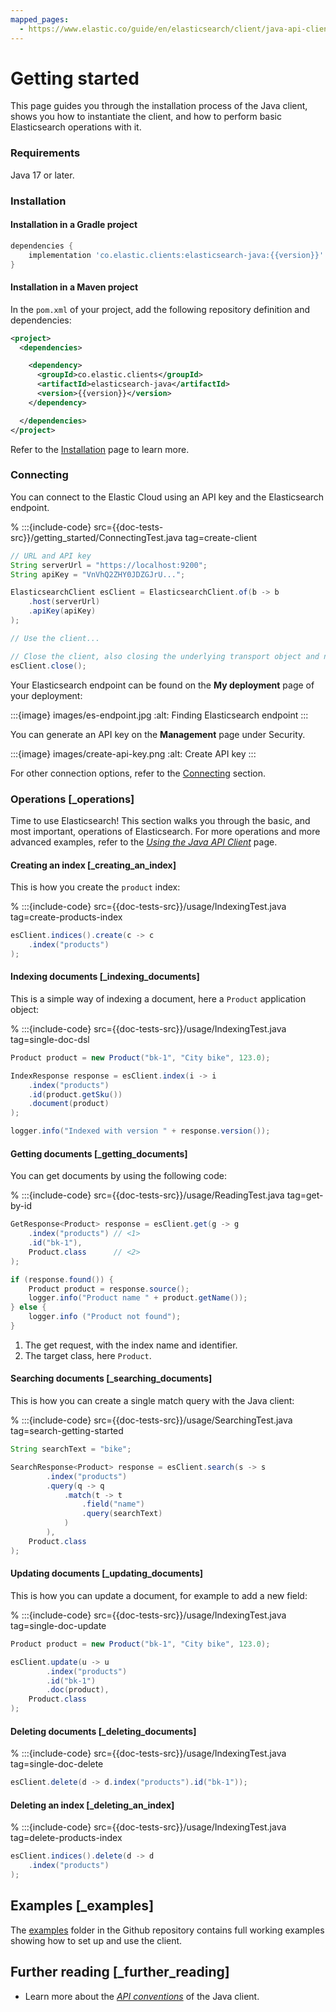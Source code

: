 ```yaml
---
mapped_pages:
  - https://www.elastic.co/guide/en/elasticsearch/client/java-api-client/current/getting-started-java.html
---
```


# Getting started

This page guides you through the installation process of the Java client, shows you how to instantiate the client, and how to perform basic Elasticsearch operations with it.

### Requirements

Java 17 or later.

### Installation


#### Installation in a Gradle project

```groovy subs=true
dependencies {
    implementation 'co.elastic.clients:elasticsearch-java:{{version}}'
}
```


#### Installation in a Maven project

In the `pom.xml` of your project, add the following repository definition and dependencies:

```xml subs=true
<project>
  <dependencies>

    <dependency>
      <groupId>co.elastic.clients</groupId>
      <artifactId>elasticsearch-java</artifactId>
      <version>{{version}}</version>
    </dependency>

  </dependencies>
</project>
```

Refer to the [Installation](setup/installation.md) page to learn more.


### Connecting

You can connect to the Elastic Cloud using an API key and the Elasticsearch endpoint.

% :::{include-code} src={{doc-tests-src}}/getting_started/ConnectingTest.java tag=create-client
```java
// URL and API key
String serverUrl = "https://localhost:9200";
String apiKey = "VnVhQ2ZHY0JDZGJrU...";

ElasticsearchClient esClient = ElasticsearchClient.of(b -> b
    .host(serverUrl)
    .apiKey(apiKey)
);

// Use the client...

// Close the client, also closing the underlying transport object and network connections.
esClient.close();
```

Your Elasticsearch endpoint can be found on the **My deployment** page of your deployment:

:::{image} images/es-endpoint.jpg
:alt: Finding Elasticsearch endpoint
:::

You can generate an API key on the **Management** page under Security.

:::{image} images/create-api-key.png
:alt: Create API key
:::

For other connection options, refer to the [Connecting](setup/connecting.md) section.


### Operations [_operations]

Time to use Elasticsearch! This section walks you through the basic, and most important, operations of Elasticsearch. For more operations and more advanced examples, refer to the [*Using the Java API Client*](usage/index.md) page.


#### Creating an index [_creating_an_index]

This is how you create the `product` index:

% :::{include-code} src={{doc-tests-src}}/usage/IndexingTest.java tag=create-products-index
```java
esClient.indices().create(c -> c
    .index("products")
);
```


#### Indexing documents [_indexing_documents]

This is a simple way of indexing a document, here a `Product` application object:

% :::{include-code} src={{doc-tests-src}}/usage/IndexingTest.java tag=single-doc-dsl
```java
Product product = new Product("bk-1", "City bike", 123.0);

IndexResponse response = esClient.index(i -> i
    .index("products")
    .id(product.getSku())
    .document(product)
);

logger.info("Indexed with version " + response.version());
```

#### Getting documents [_getting_documents]

You can get documents by using the following code:

% :::{include-code} src={{doc-tests-src}}/usage/ReadingTest.java tag=get-by-id
```java
GetResponse<Product> response = esClient.get(g -> g
    .index("products") // <1>
    .id("bk-1"),
    Product.class      // <2>
);

if (response.found()) {
    Product product = response.source();
    logger.info("Product name " + product.getName());
} else {
    logger.info ("Product not found");
}
```

1. The get request, with the index name and identifier.
2. The target class, here `Product`.

#### Searching documents [_searching_documents]

This is how you can create a single match query with the Java client:

% :::{include-code} src={{doc-tests-src}}/usage/SearchingTest.java tag=search-getting-started
```java
String searchText = "bike";

SearchResponse<Product> response = esClient.search(s -> s
        .index("products")
        .query(q -> q
            .match(t -> t
                .field("name")
                .query(searchText)
            )
        ),
    Product.class
);
```

#### Updating documents [_updating_documents]

This is how you can update a document, for example to add a new field:

% :::{include-code} src={{doc-tests-src}}/usage/IndexingTest.java tag=single-doc-update
```java
Product product = new Product("bk-1", "City bike", 123.0);

esClient.update(u -> u
        .index("products")
        .id("bk-1")
        .doc(product),
    Product.class
);
```

#### Deleting documents [_deleting_documents]

% :::{include-code} src={{doc-tests-src}}/usage/IndexingTest.java tag=single-doc-delete
```java
esClient.delete(d -> d.index("products").id("bk-1"));
```

#### Deleting an index [_deleting_an_index]

% :::{include-code} src={{doc-tests-src}}/usage/IndexingTest.java tag=delete-products-index
```java
esClient.indices().delete(d -> d
    .index("products")
);
```

## Examples [_examples]

The [examples](https://github.com/elastic/elasticsearch-java/tree/main/examples) folder in the Github repository contains full working examples showing how to set up and use the client.


## Further reading [_further_reading]

* Learn more about the [*API conventions*](api-conventions/index.md) of the Java client.
